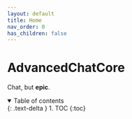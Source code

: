 ```yaml
---
layout: default
title: Home
nav_order: 0
has_children: false
---
```


# AdvancedChatCore

Chat, but **epic**.

<details open markdown="block">
  <summary>
    Table of contents
  </summary>
  {: .text-delta }
1. TOC
{:toc}
</details>